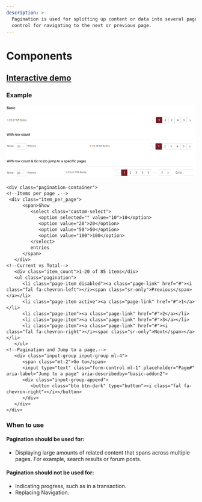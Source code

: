 ```yaml
---
description: >-
  Pagination is used for splitting up content or data into several pages, with a
  control for navigating to the next or previous page.
---
```


# Components

## [Interactive demo](http://cloud.crimsonlogic.com/2021/website/jds/v1/components.html#pagination-wrapper)

### Example

![](../.gitbook/assets/image%20%2874%29.png)

```text
<div class="pagination-container">
<!--Items per page .-->  
 <div class="item_per_page">
      <span>Show
         <select class="custom-select">
            <option selected="" value="10">10</option>
            <option value="20">20</option>
            <option value="50">50</option>
            <option value="100">100</option>
         </select>
         entries
      </span>
   </div>
<!--Current vs Total-->  
   <div class="item_count">1-20 of 85 items</div>
   <ul class="pagination">
      <li class="page-item disabled"><a class="page-link" href="#"><i class="fal fa-chevron-left"></i><span class="sr-only">Previous</span></a></li>
      <li class="page-item active"><a class="page-link" href="#">1</a></li>
      <li class="page-item"><a class="page-link" href="#">2</a></li>
      <li class="page-item"><a class="page-link" href="#">3</a></li>
      <li class="page-item"><a class="page-link" href="#"><i class="fal fa-chevron-right"></i><span class="sr-only">Next</span></a></li>
   </ul>
<!--Pagination and Jump to a page.-->  
   <div class="input-group input-group ml-4">
      <span class="mt-2">Go to</span>
      <input type="text" class="form-control ml-1" placeholder="Page#" aria-label="Jump to a page" aria-describedby="basic-addon2">
      <div class="input-group-append">
         <button class="btn btn-dark" type="button"><i class="fal fa-chevron-right"></i></button>
      </div>
   </div>
</div>
```

### When to use

#### Pagination should be used for:

* Displaying large amounts of related content that spans across multiple pages. For example, search results or forum posts.

#### Pagination should not be used for:

* Indicating progress, such as in a transaction.
* Replacing Navigation.

